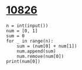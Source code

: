 # [10826](https://www.acmicpc.net/problem/10826)

```
n = int(input())
num = [0, 1]
sum = 0
for _ in range(n):
    sum = (num[0] + num[1])
    num.append(sum)
    num.remove(num[0])
print(num[0])
```

